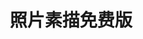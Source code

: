 ---
description: 将照片转换为素描画，简单，可用。
layout: post
results:
- primaryGenreName: Photo & Video
  version: '1.0'
  trackViewUrl: https://itunes.apple.com/cn/app/zhao-pian-su-miao-mian-fei-ban/id685235773?mt=8&uo=4
  artworkUrl100: http://a936.phobos.apple.com/us/r1000/037/Purple6/v4/eb/72/2e/eb722ee4-4fe6-5400-6c0e-ebcd9d1ad307/mzl.jksrtjps.png
  artworkUrl60: http://a1406.phobos.apple.com/us/r1000/002/Purple/v4/31/f3/8a/31f38a93-772d-a11d-0bc5-c6c0a4cfcaf1/iocn_57free.png
  sellerName: ThumbSoft
  supportedDevices:
  - iPad3G
  - iPhone4
  - iPadThirdGen
  - iPodTouchThirdGen
  - iPadThirdGen4G
  - iPadFourthGen
  - iPad23G
  - iPadMini4G
  - iPad2Wifi
  - iPhone4S
  - iPadFourthGen4G
  - iPadWifi
  - iPhone5
  - iPadMini
  - iPodTouchourthGen
  - iPodTouchFifthGen
  - iPhone-3GS
  genres:
  - 摄影与录像
  - 社交
  trackName: 照片素描免费版
  description: 'Sketch DIY HD 是一款将图片可以处理成为素描效果的软件，通过简单的几步，就可以将图片处理成为您所需要的素描样式


    可自动设置素描的样式强度


    可对照片添加底图


    可添加时间，以及签名


    支持保存至照片库、分享至Facebook、Twitter、邮件等'
  price: 0
  trackId: 685235773
  releaseDate: '2013-08-14T05:53:58Z'
  screenshotUrls:
  - http://a1.mzstatic.com/us/r30/Purple/v4/54/9d/1c/549d1c95-5502-f27a-1db6-566dd1ff9103/screen1136x1136.jpeg
  - http://a1.mzstatic.com/us/r30/Purple/v4/8b/f6/ab/8bf6ab5d-01a1-ef6b-7722-813e699b276a/screen1136x1136.jpeg
  - http://a4.mzstatic.com/us/r30/Purple6/v4/95/b5/63/95b563dc-6e88-49b4-2d2b-32726dbf7037/screen1136x1136.jpeg
  - http://a3.mzstatic.com/us/r30/Purple/v4/80/7d/dc/807ddc07-abf0-209f-9b7e-99e5fe69c604/screen1136x1136.jpeg
  - http://a4.mzstatic.com/us/r30/Purple4/v4/31/f3/ff/31f3ff9a-3f20-2873-ef52-e971295d9f7c/screen1136x1136.jpeg
  artistViewUrl: https://itunes.apple.com/cn/artist/thumbsoft/id434356600?uo=4
  primaryGenreId: 6008
  kind: software
  fileSizeBytes: '20005126'
  bundleId: com.domainname.SketchDIYHDLite
  trackContentRating: 4+
  artistName: ThumbSoft
  trackCensoredName: 照片素描免费版
  isGameCenterEnabled: false
  contentAdvisoryRating: 4+
  languageCodesISO2A:
  - EN
  features: &a []
  wrapperType: software
  artworkUrl512: http://a936.phobos.apple.com/us/r1000/037/Purple6/v4/eb/72/2e/eb722ee4-4fe6-5400-6c0e-ebcd9d1ad307/mzl.jksrtjps.png
  formattedPrice: 免费
  artistId: 434356600
  genreIds:
  - '6008'
  - '6005'
  currency: CNY
  ipadScreenshotUrls: *a
category: 摄影与录像
tags: tag1
resultCount: 1
title: 照片素描免费版

---